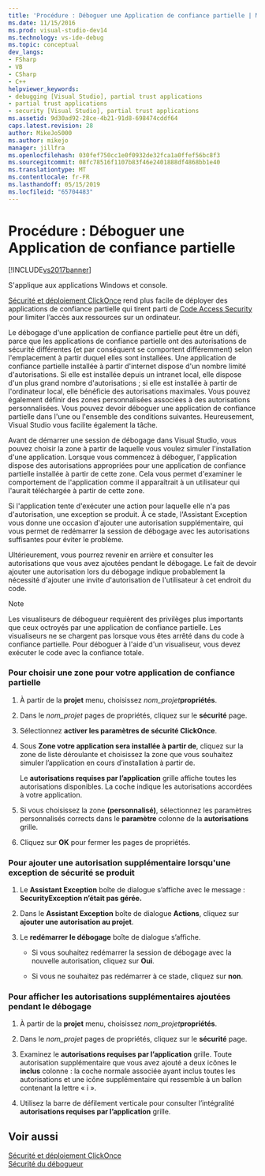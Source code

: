 ```yaml
---
title: 'Procédure : Déboguer une Application de confiance partielle | Microsoft Docs'
ms.date: 11/15/2016
ms.prod: visual-studio-dev14
ms.technology: vs-ide-debug
ms.topic: conceptual
dev_langs:
- FSharp
- VB
- CSharp
- C++
helpviewer_keywords:
- debugging [Visual Studio], partial trust applications
- partial trust applications
- security [Visual Studio], partial trust applications
ms.assetid: 9d30ad92-28ce-4b21-91d8-698474cddf64
caps.latest.revision: 28
author: MikeJo5000
ms.author: mikejo
manager: jillfra
ms.openlocfilehash: 030fef750cc1e0f0932de32fca1a0ffef56bc8f3
ms.sourcegitcommit: 08fc78516f1107b83f46e2401888df4868bb1e40
ms.translationtype: MT
ms.contentlocale: fr-FR
ms.lasthandoff: 05/15/2019
ms.locfileid: "65704483"
---
```

# <a name="how-to-debug-a-partial-trust-application"></a>Procédure : Déboguer une Application de confiance partielle
[!INCLUDE[vs2017banner](../includes/vs2017banner.md)]

S'applique aux applications Windows et console.  
  
 [Sécurité et déploiement ClickOnce](../deployment/clickonce-security-and-deployment.md) rend plus facile de déployer des applications de confiance partielle qui tirent parti de [Code Access Security](https://msdn.microsoft.com/library/859af632-c80d-4736-8d6f-1e01b09ce127) pour limiter l’accès aux ressources sur un ordinateur.  
  
 Le débogage d'une application de confiance partielle peut être un défi, parce que les applications de confiance partielle ont des autorisations de sécurité différentes (et par conséquent se comportent différemment) selon l'emplacement à partir duquel elles sont installées. Une application de confiance partielle installée à partir d'internet dispose d'un nombre limité d'autorisations. Si elle est installée depuis un intranet local, elle dispose d'un plus grand nombre d'autorisations ; si elle est installée à partir de l'ordinateur local, elle bénéficie des autorisations maximales. Vous pouvez également définir des zones personnalisées associées à des autorisations personnalisées. Vous pouvez devoir déboguer une application de confiance partielle dans l'une ou l'ensemble des conditions suivantes. Heureusement, Visual Studio vous facilite également la tâche.  
  
 Avant de démarrer une session de débogage dans Visual Studio, vous pouvez choisir la zone à partir de laquelle vous voulez simuler l'installation d'une application. Lorsque vous commencez à déboguer, l'application dispose des autorisations appropriées pour une application de confiance partielle installée à partir de cette zone. Cela vous permet d'examiner le comportement de l'application comme il apparaîtrait à un utilisateur qui l'aurait téléchargée à partir de cette zone.  
  
 Si l'application tente d'exécuter une action pour laquelle elle n'a pas d'autorisation, une exception se produit. À ce stade, l'Assistant Exception vous donne une occasion d'ajouter une autorisation supplémentaire, qui vous permet de redémarrer la session de débogage avec les autorisations suffisantes pour éviter le problème.  
  
 Ultérieurement, vous pourrez revenir en arrière et consulter les autorisations que vous avez ajoutées pendant le débogage. Le fait de devoir ajouter une autorisation lors du débogage indique probablement la nécessité d'ajouter une invite d'autorisation de l'utilisateur à cet endroit du code.  
  
> [!NOTE]
> Les visualiseurs de débogueur requièrent des privilèges plus importants que ceux octroyés par une application de confiance partielle. Les visualiseurs ne se chargent pas lorsque vous êtes arrêté dans du code à confiance partielle. Pour déboguer à l'aide d'un visualiseur, vous devez exécuter le code avec la confiance totale.  
  
### <a name="to-choose-a-zone-for-your-partial-trust-application"></a>Pour choisir une zone pour votre application de confiance partielle  
  
1. À partir de la **projet** menu, choisissez _nom_projet_**propriétés**.  
  
2. Dans le *nom_projet* pages de propriétés, cliquez sur le **sécurité** page.  
  
3. Sélectionnez **activer les paramètres de sécurité ClickOnce**.  
  
4. Sous **Zone votre application sera installée à partir de**, cliquez sur la zone de liste déroulante et choisissez la zone que vous souhaitez simuler l’application en cours d’installation à partir de.  
  
     Le **autorisations requises par l’application** grille affiche toutes les autorisations disponibles. La coche indique les autorisations accordées à votre application.  
  
5. Si vous choisissez la zone **(personnalisé)**, sélectionnez les paramètres personnalisés corrects dans le **paramètre** colonne de la **autorisations** grille.  
  
6. Cliquez sur **OK** pour fermer les pages de propriétés.  
  
### <a name="to-add-an-extra-permission-when-a-security-exception-occurs"></a>Pour ajouter une autorisation supplémentaire lorsqu'une exception de sécurité se produit  
  
1. Le **Assistant Exception** boîte de dialogue s’affiche avec le message : **SecurityException n’était pas gérée.**  
  
2. Dans le **Assistant Exception** boîte de dialogue **Actions**, cliquez sur **ajouter une autorisation au projet**.  
  
3. Le **redémarrer le débogage** boîte de dialogue s’affiche.  
  
    - Si vous souhaitez redémarrer la session de débogage avec la nouvelle autorisation, cliquez sur **Oui**.  
  
    - Si vous ne souhaitez pas redémarrer à ce stade, cliquez sur **non**.  
  
### <a name="to-view-extra-permissions-added-while-debugging"></a>Pour afficher les autorisations supplémentaires ajoutées pendant le débogage  
  
1. À partir de la **projet** menu, choisissez _nom_projet_**propriétés**.  
  
2. Dans le *nom_projet* pages de propriétés, cliquez sur le **sécurité** page.  
  
3. Examinez le **autorisations requises par l’application** grille. Toute autorisation supplémentaire que vous avez ajouté a deux icônes le **inclus** colonne : la coche normale associée ayant inclus toutes les autorisations et une icône supplémentaire qui ressemble à un ballon contenant la lettre « i ».  
  
4. Utilisez la barre de défilement verticale pour consulter l’intégralité **autorisations requises par l’application** grille.  
  
## <a name="see-also"></a>Voir aussi  
 [Sécurité et déploiement ClickOnce](../deployment/clickonce-security-and-deployment.md)   
 [Sécurité du débogueur](../debugger/debugger-security.md)
